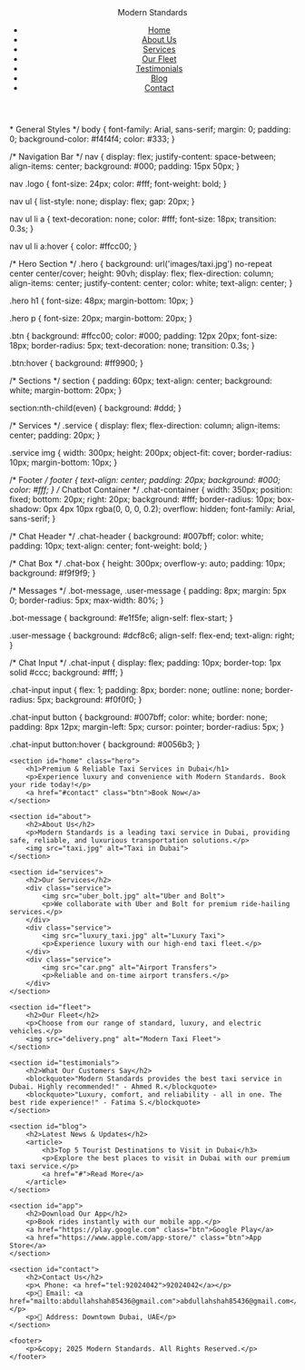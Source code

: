 <!DOCTYPE html>
<html lang="en">
<head>
    <meta charset="UTF-8">
    <meta name="viewport" content="width=device-width, initial-scale=1.0">
    <title>Modern Standards - Premier Taxi Services in Dubai</title>
    <link rel="stylesheet" href="company.css">
</head>
<body>
    <header>
        <nav>
            <div class="logo">Modern Standards</div>
            <ul>
                <li><a href="#home">Home</a></li>
                <li><a href="#about">About Us</a></li>
                <li><a href="#services">Services</a></li>
                <li><a href="#fleet">Our Fleet</a></li>
                <li><a href="#testimonials">Testimonials</a></li>
                <li><a href="#blog">Blog</a></li>
                <li><a href="#contact">Contact</a></li>
            </ul>
        </nav>
    </header>
    * General Styles */
body {
    font-family: Arial, sans-serif;
    margin: 0;
    padding: 0;
    background-color: #f4f4f4;
    color: #333;
}

/* Navigation Bar */
nav {
    display: flex;
    justify-content: space-between;
    align-items: center;
    background: #000;
    padding: 15px 50px;
}

nav .logo {
    font-size: 24px;
    color: #fff;
    font-weight: bold;
}

nav ul {
    list-style: none;
    display: flex;
    gap: 20px;
}

nav ul li a {
    text-decoration: none;
    color: #fff;
    font-size: 18px;
    transition: 0.3s;
}

nav ul li a:hover {
    color: #ffcc00;
}

/* Hero Section */
.hero {
    background: url('images/taxi.jpg') no-repeat center center/cover;
    height: 90vh;
    display: flex;
    flex-direction: column;
    align-items: center;
    justify-content: center;
    color: white;
    text-align: center;
}

.hero h1 {
    font-size: 48px;
    margin-bottom: 10px;
}

.hero p {
    font-size: 20px;
    margin-bottom: 20px;
}

.btn {
    background: #ffcc00;
    color: #000;
    padding: 12px 20px;
    font-size: 18px;
    border-radius: 5px;
    text-decoration: none;
    transition: 0.3s;
}

.btn:hover {
    background: #ff9900;
}

/* Sections */
section {
    padding: 60px;
    text-align: center;
    background: white;
    margin-bottom: 20px;
}

section:nth-child(even) {
    background: #ddd;
}

/* Services */
.service {
    display: flex;
    flex-direction: column;
    align-items: center;
    padding: 20px;
}

.service img {
    width: 300px;
    height: 200px;
    object-fit: cover;
    border-radius: 10px;
    margin-bottom: 10px;
}

/* Footer */
footer {
    text-align: center;
    padding: 20px;
    background: #000;
    color: #fff;
}
/* Chatbot Container */
.chat-container {
    width: 350px;
    position: fixed;
    bottom: 20px;
    right: 20px;
    background: #fff;
    border-radius: 10px;
    box-shadow: 0px 4px 10px rgba(0, 0, 0, 0.2);
    overflow: hidden;
    font-family: Arial, sans-serif;
}

/* Chat Header */
.chat-header {
    background: #007bff;
    color: white;
    padding: 10px;
    text-align: center;
    font-weight: bold;
}

/* Chat Box */
.chat-box {
    height: 300px;
    overflow-y: auto;
    padding: 10px;
    background: #f9f9f9;
}

/* Messages */
.bot-message, .user-message {
    padding: 8px;
    margin: 5px 0;
    border-radius: 5px;
    max-width: 80%;
}

.bot-message {
    background: #e1f5fe;
    align-self: flex-start;
}

.user-message {
    background: #dcf8c6;
    align-self: flex-end;
    text-align: right;
}

/* Chat Input */
.chat-input {
    display: flex;
    padding: 10px;
    border-top: 1px solid #ccc;
    background: #fff;
}

.chat-input input {
    flex: 1;
    padding: 8px;
    border: none;
    outline: none;
    border-radius: 5px;
    background: #f0f0f0;
}

.chat-input button {
    background: #007bff;
    color: white;
    border: none;
    padding: 8px 12px;
    margin-left: 5px;
    cursor: pointer;
    border-radius: 5px;
}

.chat-input button:hover {
    background: #0056b3;
}
    
    <section id="home" class="hero">
        <h1>Premium & Reliable Taxi Services in Dubai</h1>
        <p>Experience luxury and convenience with Modern Standards. Book your ride today!</p>
        <a href="#contact" class="btn">Book Now</a>
    </section>
    
    <section id="about">
        <h2>About Us</h2>
        <p>Modern Standards is a leading taxi service in Dubai, providing safe, reliable, and luxurious transportation solutions.</p>
        <img src="taxi.jpg" alt="Taxi in Dubai">
    </section>
    
    <section id="services">
        <h2>Our Services</h2>
        <div class="service">
            <img src="uber_bolt.jpg" alt="Uber and Bolt">
            <p>We collaborate with Uber and Bolt for premium ride-hailing services.</p>
        </div>
        <div class="service">
            <img src="luxury_taxi.jpg" alt="Luxury Taxi">
            <p>Experience luxury with our high-end taxi fleet.</p>
        </div>
        <div class="service">
            <img src="car.png" alt="Airport Transfers">
            <p>Reliable and on-time airport transfers.</p>
        </div>
    </section>
    
    <section id="fleet">
        <h2>Our Fleet</h2>
        <p>Choose from our range of standard, luxury, and electric vehicles.</p>
        <img src="delivery.png" alt="Modern Taxi Fleet">
    </section>
    
    <section id="testimonials">
        <h2>What Our Customers Say</h2>
        <blockquote>"Modern Standards provides the best taxi service in Dubai. Highly recommended!" - Ahmed R.</blockquote>
        <blockquote>"Luxury, comfort, and reliability - all in one. The best ride experience!" - Fatima S.</blockquote>
    </section>
    
    <section id="blog">
        <h2>Latest News & Updates</h2>
        <article>
            <h3>Top 5 Tourist Destinations to Visit in Dubai</h3>
            <p>Explore the best places to visit in Dubai with our premium taxi service.</p>
            <a href="#">Read More</a>
        </article>
    </section>
    
    <section id="app">
        <h2>Download Our App</h2>
        <p>Book rides instantly with our mobile app.</p>
        <a href="https://play.google.com" class="btn">Google Play</a>
        <a href="https://www.apple.com/app-store/" class="btn">App Store</a>
    </section>
    
    <section id="contact">
        <h2>Contact Us</h2>
        <p>📞 Phone: <a href="tel:92024042">92024042</a></p>
        <p>📧 Email: <a href="mailto:abdullahshah85436@gmail.com">abdullahshah85436@gmail.com</a></p>
        <p>📍 Address: Downtown Dubai, UAE</p>
    </section>
    
    <footer>
        <p>&copy; 2025 Modern Standards. All Rights Reserved.</p>
    </footer>
</body>
</html>
